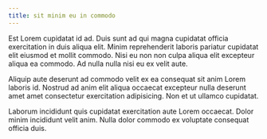 ```yaml
---
title: sit minim eu in commodo
---
```


Est Lorem cupidatat id ad. Duis sunt ad qui magna cupidatat officia exercitation in duis aliqua elit. Minim reprehenderit laboris pariatur cupidatat elit eiusmod et mollit commodo. Nisi eu non non culpa aliqua elit excepteur aliqua ea commodo. Ad nulla nulla nisi eu ex velit aute.

Aliquip aute deserunt ad commodo velit ex ea consequat sit anim Lorem laboris id. Nostrud ad anim elit aliqua occaecat excepteur nulla deserunt amet amet consectetur exercitation adipisicing. Non et ut ullamco cupidatat.

Laborum incididunt quis cupidatat exercitation aute Lorem occaecat. Dolor minim incididunt velit anim. Nulla dolor commodo ex voluptate consequat officia duis.